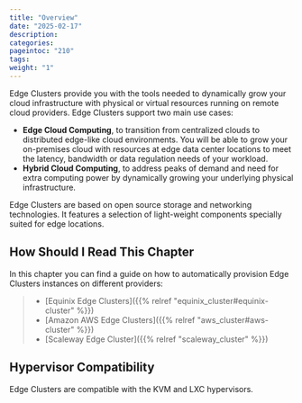 ```yaml
---
title: "Overview"
date: "2025-02-17"
description:
categories:
pageintoc: "210"
tags:
weight: "1"
---
```


<!--# Overview -->

Edge Clusters provide you with the tools needed to dynamically grow your cloud infrastructure with physical or virtual resources running on remote cloud providers. Edge Clusters support two main use cases:

* **Edge Cloud Computing**, to transition from centralized clouds to distributed edge-like cloud environments. You will be able to grow your on-premises cloud with resources at edge data center locations to meet the latency, bandwidth or data regulation needs of your workload.
* **Hybrid Cloud Computing**, to address peaks of demand and need for extra computing power by dynamically growing your underlying physical infrastructure.

Edge Clusters are based on open source storage and networking technologies. It features a selection of light-weight components specially suited for edge locations.

## How Should I Read This Chapter

In this chapter you can find a guide on how to automatically provision Edge Clusters instances on different providers:

> - [Equinix Edge Clusters]({{% relref "equinix_cluster#equinix-cluster" %}})
> - [Amazon AWS Edge Clusters]({{% relref "aws_cluster#aws-cluster" %}})
> - [Scaleway Edge Cluster]({{% relref "scaleway_cluster" %}})

## Hypervisor Compatibility

Edge Clusters are compatible with the KVM and LXC hypervisors.

